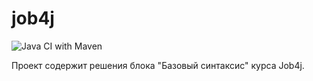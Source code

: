 # job4j

![Java CI with Maven](https://github.com/aswsx/job4j_elementary/workflows/Java%20CI%20with%20Maven/badge.svg)


Проект содержит решения блока "Базовый синтаксис" курса Job4j.